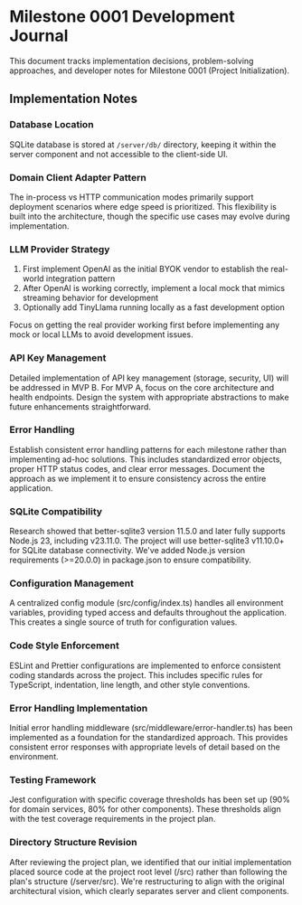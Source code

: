 # Milestone 0001 Development Journal

This document tracks implementation decisions, problem-solving approaches, and developer notes for Milestone 0001 (Project Initialization).

## Implementation Notes

### Database Location
SQLite database is stored at `/server/db/` directory, keeping it within the server component and not accessible to the client-side UI.

### Domain Client Adapter Pattern
The in-process vs HTTP communication modes primarily support deployment scenarios where edge speed is prioritized. This flexibility is built into the architecture, though the specific use cases may evolve during implementation.

### LLM Provider Strategy
1. First implement OpenAI as the initial BYOK vendor to establish the real-world integration pattern
2. After OpenAI is working correctly, implement a local mock that mimics streaming behavior for development
3. Optionally add TinyLlama running locally as a fast development option
  
Focus on getting the real provider working first before implementing any mock or local LLMs to avoid development issues.

### API Key Management
Detailed implementation of API key management (storage, security, UI) will be addressed in MVP B. For MVP A, focus on the core architecture and health endpoints. Design the system with appropriate abstractions to make future enhancements straightforward.

### Error Handling
Establish consistent error handling patterns for each milestone rather than implementing ad-hoc solutions. This includes standardized error objects, proper HTTP status codes, and clear error messages. Document the approach as we implement it to ensure consistency across the entire application.

### SQLite Compatibility
Research showed that better-sqlite3 version 11.5.0 and later fully supports Node.js 23, including v23.11.0. The project will use better-sqlite3 v11.10.0+ for SQLite database connectivity. We've added Node.js version requirements (>=20.0.0) in package.json to ensure compatibility.

### Configuration Management
A centralized config module (src/config/index.ts) handles all environment variables, providing typed access and defaults throughout the application. This creates a single source of truth for configuration values.

### Code Style Enforcement
ESLint and Prettier configurations are implemented to enforce consistent coding standards across the project. This includes specific rules for TypeScript, indentation, line length, and other style conventions.

### Error Handling Implementation
Initial error handling middleware (src/middleware/error-handler.ts) has been implemented as a foundation for the standardized approach. This provides consistent error responses with appropriate levels of detail based on the environment.

### Testing Framework
Jest configuration with specific coverage thresholds has been set up (90% for domain services, 80% for other components). These thresholds align with the test coverage requirements in the project plan.

### Directory Structure Revision
After reviewing the project plan, we identified that our initial implementation placed source code at the project root level (/src) rather than following the plan's structure (/server/src). We're restructuring to align with the original architectural vision, which clearly separates server and client components.
